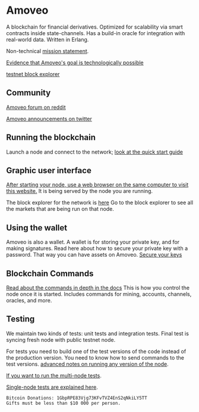 Amoveo
==========


A blockchain for financial derivatives.
Optimized for scalability via smart contracts inside state-channels.
Has a build-in oracle for integration with real-world data.
Written in Erlang.

Non-technical [mission statement](docs/mission_statement.md).

[Evidence that Amoveo's goal is technologically possible](docs/design/limit_order_in_channel.md)

[testnet block explorer](http://146.185.142.103:8080/explorer.html)

## Community

[Amoveo forum on reddit](https://www.reddit.com/r/Amoveo/)

[Amoveo announcements on twitter](https://twitter.com/zack_bitcoin)


## Running the blockchain

Launch a node and connect to the network; [look at the quick start guide](docs/getting-started/turn_it_on.md)


## Graphic user interface

[After starting your node, use a web browser on the same computer to visit this website.](http://localhost:8081/login.html)
It is being served by the node you are running.

The block explorer for the network is [here](http://146.185.142.103:8080/explorer.html)
Go to the block explorer to see all the markets that are being run on that node.


## Using the wallet

Amoveo is also a wallet. A wallet is for storing your private key, and for making signatures.
Read here about how to secure your private key with a password. That way you can have assets on Amoveo.
[Secure your keys](docs/api/securing_keys.md)


## Blockchain Commands

[Read about the commands in depth in the docs](docs/api/commands.md) This is how you control the node once it is started. Includes commands for mining, accounts, channels, oracles, and more.


## Testing

We maintain two kinds of tests: unit tests and integration tests. Final test is syncing fresh node with public testnet node.

For tests you need to build one of the test versions of the code instead of the production version. You need to know how to send commands to the test versions. [advanced notes on running any version of the node](docs/getting-started/build_intro.md).

[If you want to run the multi-node tests](/docs/merging-and-testing/testing.md).

[Single-node tests are explained here](/docs/merging-and-testing/unit_testing.md).

```
Bitcoin Donations: 1GbpRPE83Vjg73KFvTVZ4EnS2qNkiLY5TT
Gifts must be less than $10 000 per person.
```
